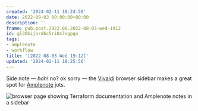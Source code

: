 ```yaml
---
created: '2024-02-11 18:24:50'
date: 2022-08-03 00:00:00+00:00
description: ''
fname: pub.post.2022.08.2022-08-03-wed-1912
id: gl30bijnrd6c5ri8s7xgpgo
tags:
- amplenote
- workflow
title: '[2022-08-03 Wed 19:12]'
updated: '2024-02-11 18:25:56'
---
```


Side note — *hah!* no? ok sorry — the [Vivaldi](https://vivaldi.com) browser sidebar makes a great spot for [Amplenote](https://www.amplenote.com) jots.

![browser page showing Terraform documentation and Amplenote notes in a sidebar](assets/img/vivaldi-amplenote-sidebar.png "a bit fiddly for big edits though")